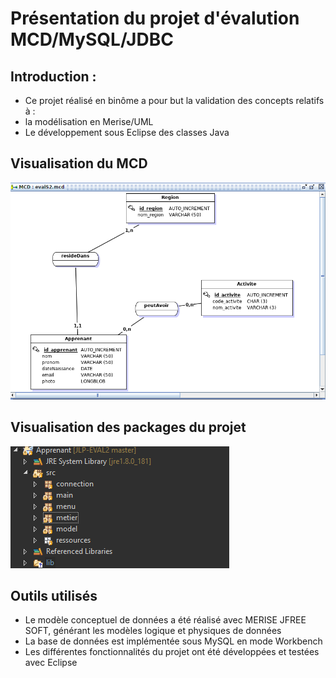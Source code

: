 # Présentation du projet d'évalution MCD/MySQL/JDBC
## Introduction :
* Ce projet réalisé en binôme a pour but la validation des concepts relatifs à : 
* la modélisation en Merise/UML
* Le développement sous Eclipse des classes Java

## Visualisation du MCD
![MCD](https://github.com/laurentpicardLP2/JLP-EVAL2/blob/master/Apprenant/src/ressources/MCD_bd_apprenant.png)

## Visualisation des packages du projet
![Package](package_bd_apprenant.PNG)

## Outils utilisés
* Le modèle conceptuel de données a été réalisé avec MERISE JFREE SOFT, générant les modèles logique et physiques de données
* La base de données est implémentée sous MySQL en mode Workbench
* Les différentes fonctionnalités du projet ont été développées et testées avec Eclipse
      
